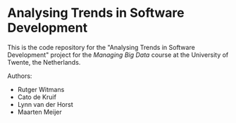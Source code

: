 # Analysing Trends in Software Development

This is the code repository for the "Analysing Trends in Software Development" project for the *Managing Big Data* course at the University of Twente, the Netherlands.

Authors:
- Rutger Witmans
- Cato de Kruif
- Lynn van der Horst
-  Maarten Meijer